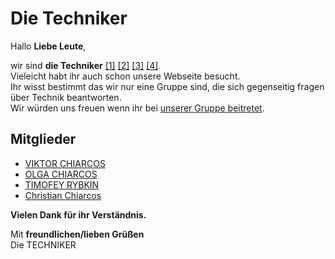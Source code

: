 # Die Techniker

Hallo **Liebe Leute**,

wir sind **die Techniker** [[1]](https://die-techniker.github.io) [[2]](https://github.com/die-techniker) [[3]](https://github.com/die-techniker/.github/blob/main/Profile/README.md) [[4]](https://github.com/die-techniker/die-techniker.github.io).\
Vieleicht habt ihr auch schon unsere Webseite besucht.\
Ihr wisst bestimmt das wir nur eine Gruppe sind, die sich gegenseitig fragen über Technik beantworten.\
Wir würden uns freuen wenn ihr bei [unserer Gruppe beitretet](https://viktor-chiarcos.github.io/tech/organisation/).

## Mitglieder
- [VIKTOR CHIARCOS](https://github.com/viktor-chiarcos)
- [OLGA CHIARCOS](https://github.com/chia01)
- [TIMOFEY RYBKIN](https://github.com/rybkintimofey28)
- [Christian Chiarcos](https://github.com/chiarcos)

**Vielen Dank für ihr Verständnis.**

Mit **freundlichen/lieben Grüßen**\
Die TECHNIKER

